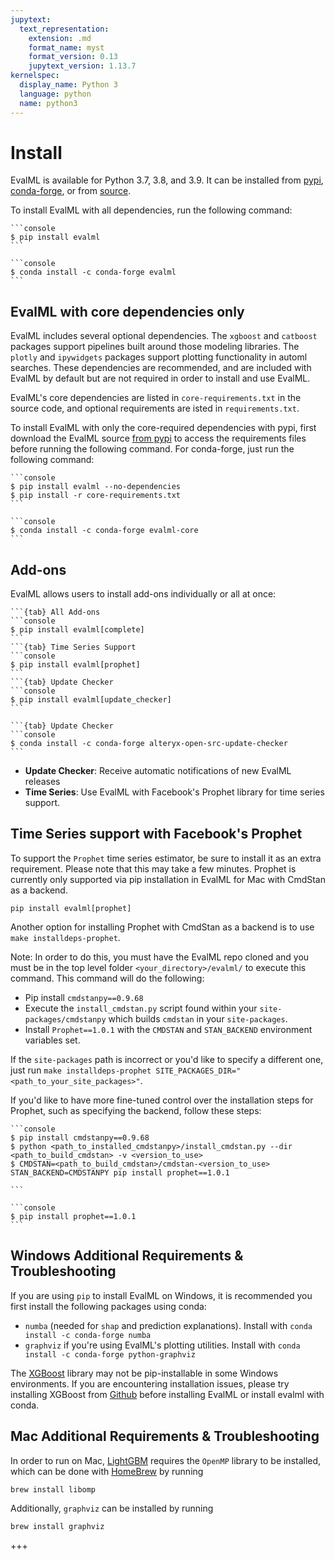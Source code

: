 ```yaml
---
jupytext:
  text_representation:
    extension: .md
    format_name: myst
    format_version: 0.13
    jupytext_version: 1.13.7
kernelspec:
  display_name: Python 3
  language: python
  name: python3
---
```


# Install

EvalML is available for Python 3.7, 3.8, and 3.9. It can be installed from [pypi](https://pypi.org/project/evalml/), [conda-forge](https://anaconda.org/conda-forge/evalml), or from [source](https://github.com/alteryx/evalml).

To install EvalML with all dependencies, run the following command:

````{tab} PyPI
```console
$ pip install evalml
```
````

````{tab} Conda
```console
$ conda install -c conda-forge evalml
```
````


## EvalML with core dependencies only

EvalML includes several optional dependencies. The `xgboost` and `catboost` packages support pipelines built around those modeling libraries. The `plotly` and `ipywidgets` packages support plotting functionality in automl searches. These dependencies are recommended, and are included with EvalML by default but are not required in order to install and use EvalML.

EvalML's core dependencies are listed in `core-requirements.txt` in the source code, and optional requirements are isted in `requirements.txt`.

To install EvalML with only the core-required dependencies with pypi, first download the EvalML source [from pypi](https://pypi.org/project/evalml/#files) to access the requirements files before running the following command. For conda-forge, just run the following command:

````{tab} PyPI
```console
$ pip install evalml --no-dependencies
$ pip install -r core-requirements.txt
```
````

````{tab} Conda
```console
$ conda install -c conda-forge evalml-core
```
````


## Add-ons

EvalML allows users to install add-ons individually or all at once:


````{tab} PyPI
```{tab} All Add-ons
```console
$ pip install evalml[complete]
```
```{tab} Time Series Support
```console
$ pip install evalml[prophet]
```
```{tab} Update Checker
```console
$ pip install evalml[update_checker]
```
````
````{tab} Conda
```{tab} Update Checker
```console
$ conda install -c conda-forge alteryx-open-src-update-checker
```
````


- **Update Checker**: Receive automatic notifications of new EvalML releases
- **Time Series**: Use EvalML with Facebook's Prophet library for time series support.


## Time Series support with Facebook's Prophet 

To support the `Prophet` time series estimator, be sure to install it as an extra requirement. Please note that this may take a few minutes.
Prophet is currently only supported via pip installation in EvalML for Mac with CmdStan as a backend.
```shell
pip install evalml[prophet]
```
Another option for installing Prophet with CmdStan as a backend is to use `make installdeps-prophet`.

Note: In order to do this, you must have the EvalML repo cloned and you must be in the top level folder `<your_directory>/evalml/` to execute this command.
This command will do the following:
- Pip install `cmdstanpy==0.9.68`
- Execute the `install_cmdstan.py` script found within your `site-packages/cmdstanpy` which builds `cmdstan` in your `site-packages`.
- Install `Prophet==1.0.1` with the `CMDSTAN` and `STAN_BACKEND` environment variables set.

If the `site-packages` path is incorrect or you'd like to specify a different one, just run `make installdeps-prophet SITE_PACKAGES_DIR="<path_to_your_site_packages>"`.

If you'd like to have more fine-tuned control over the installation steps for Prophet, such as specifying the backend, follow these steps:



````{tab} CmdStanPy backend
```console
$ pip install cmdstanpy==0.9.68
$ python <path_to_installed_cmdstanpy>/install_cmdstan.py --dir <path_to_build_cmdstan> -v <version_to_use>
$ CMDSTAN=<path_to_build_cmdstan>/cmdstan-<version_to_use> STAN_BACKEND=CMDSTANPY pip install prophet==1.0.1

```
````

````{tab} PyStan (default)
```console
$ pip install prophet==1.0.1
```
````


## Windows Additional Requirements & Troubleshooting

If you are using `pip` to install EvalML on Windows, it is recommended you first install the following packages using conda:
* `numba` (needed for `shap` and prediction explanations). Install with `conda install -c conda-forge numba`
* `graphviz` if you're using EvalML's plotting utilities. Install with `conda install -c conda-forge python-graphviz`

The [XGBoost](https://pypi.org/project/xgboost/) library may not be pip-installable in some Windows environments. If you are encountering installation issues, please try installing XGBoost from [Github](https://xgboost.readthedocs.io/en/latest/build.html) before installing EvalML or install evalml with conda.

## Mac Additional Requirements & Troubleshooting

In order to run on Mac, [LightGBM](https://pypi.org/project/lightgbm/) requires the `OpenMP` library to be installed, which can be done with [HomeBrew](https://brew.sh/) by running 

```bash
brew install libomp
```

Additionally, `graphviz` can be installed by running

```bash
brew install graphviz
```


+++

